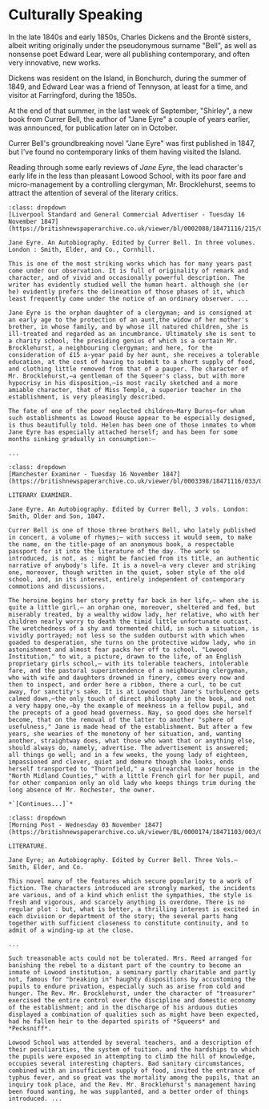 # Culturally Speaking

In the late 1840s and early 1850s, Charles Dickens and the Brontë sisters, albeit writing originally under the pseudonymous surname "Bell", as well as nonsense poet Edward Lear, were all publishing contemporary, and often very innovative, new works.

Dickens was resident on the Island, in Bonchurch, during the summer of 1849, and Edward Lear was a friend of Tennyson, at least for a time, and visitor at Farringford, during the 1850s.

At the end of that summer, in the last week of September, "Shirley", a new book from Currer Bell, the author of "Jane Eyre" a couple of years earlier, was announced, for publication later on in October.

Currer Bell's groundbreaking novel "Jane Eyre" was first published in 1847, but I've found no contemporary links of them having visited the Island.

Reading through some early reviews of *Jane Eyre*, the lead character's early life in the less than pleasant Lowood School, with its poor fare and micro-management by a controlling clergyman, Mr. Brocklehurst, seems to attract the attention of several of the literary critics.

```{admonition} The orphan daughter of a clergyman, November 1847
:class: dropdown
[Liverpool Standard and General Commercial Advertiser - Tuesday 16 November 1847](https://britishnewspaperarchive.co.uk/viewer/bl/0002088/18471116/215/0014)

Jane Eyre. An Autobiography. Edited by Currer Bell. In three volumes. London : Smith, Elder, and Co., Cornhill.

This is one of the most striking works which has for many years past come under our observation. It is full of originality of remark and character, and of vivid and occasionally powerful description. The writer has evidently studied well the human heart. although she (or he) evidently prefers the delineation of those phases of it, which least frequently come under the notice of an ordinary observer. ...

Jane Eyre is the orphan daughter of a clergyman; and is consigned at an early age to the protection of an aunt,the widow of her mother's brother, in whose family, and by whose ill natured children, she is ill-treated and regarded as an incumbrance. Ultimately she is sent to a charity school, the presiding genius of which is a certain Mr. Brocklehurst, a neighbouring clergyman; and here, for the consideration of £15 a-year paid by her aunt, she receives a tolerable education, at the cost of having to submit to a short supply of food, and clothing little removed from that of a pauper. The character of Mr. Brocklehurst,—a gentleman of the Squeer's class, but with more hypocrisy in his disposition,—is most racily sketched and a more amiable character, that of Miss Temple, a superior teacher in the establishment, is very pleasingly described.

The fate of one of the poor neglected children—Mary Burns—for wham such establishments as Lowood House appear to be especially designed, is thus beautifully told. Helen has been one of those inmates to whom Jane Eyre has especially attached herself; and has been for some months sinking gradually in consumption:—

...

```

```{admonition} Tolerable teachers, intolerable fare, November 1847
:class: dropdown
[Manchester Examiner - Tuesday 16 November 1847](https://britishnewspaperarchive.co.uk/viewer/bl/0003398/18471116/033/0003)

LITERARY EXAMINER.

Jane Eyre. An Autobiography. Edited by Currer Bell, 3 vols. London: Smith, Older and Son, 1847.

Currer Bell is one of those three brothers Bell, who lately published in concert, a volume of rhymes;— with success it would seem, to make the name, on the title-page of an anonymous book, a respectable passport for it into the literature of the day. The work so introduced, is not, as : might be fancied from its title, an authentic narrative of anybody's life. It is a novel—a very clever and striking one, moreover, though written in the quiet, sober style of the old school, and, in its interest, entirely independent of contemporary commotions and discussions.

The heroine begins her story pretty far back in her life,— when she is quite a little girl,— an orphan one, moreover, sheltered and fed, but miserably treated, by a wealthy widow lady, her relative, who with her children nearly worry to death the timid little unfortunate outcast. The wretchedness of a shy and tormented child, in such a situation, is vividly portrayed; not less so the sudden outburst with which when goaded to desperation, she turns on the protective widow lady, who in astonishment and almost fear packs her off to school. "Lowood Institution," to wit, a picture, drawn to the life, of an English proprietary girls school,— with its tolerable teachers, intolerable fare, and the pastoral superintendence of a neighbouring clergyman, who with wife and daughters drowned in finery, comes every now and then to inspect, and order here a ribbon, there a curl, to be cut away, for sanctity's sake. It is at Lowood that Jane's turbulence gets calmed down,—the only touch of direct philosophy in the book, and not a very happy one,—by the example of meekness in a fellow pupil, and the precepts of a good head governess. Nay, so good does she herself become, that on the removal of the latter to another "sphere of usefulness," Jane is made head of the establishment. But after a few years, she wearies of the monotony of her situation, and, wanting another, straightway does, what those who want that or anything else, should always do, namely, advertise. The advertisement is answered; all things go well; and in a few weeks, the young lady of eighteen, impassioned and clever, quiet and demure though she looks, ends herself transported to "Thornfield," a squirearchal manor house in the "North Midland Counties," with a little French girl for her pupil, and for other companion only an old lady who keeps things trim during the long absence of Mr. Rochester, the owner.

*`[Continues...]`*

```

```{admonition} Bad sanitary circumstances and an insufficient supply of food, November 1847
:class: dropdown
[Morning Post - Wednesday 03 November 1847](https://britishnewspaperarchive.co.uk/viewer/BL/0000174/18471103/003/0002)

LITERATURE.

Jane Eyre; an Autobiography. Edited by Currer Bell. Three Vols.— Smith, Elder, and Co.

This novel many of the features which secure popularity to a work of fiction. The characters introduced are strongly marked, the incidents are various, and of a kind which enlist the sympathies, the style is fresh and vigorous, and scarcely anything is overdone. There is no regular plot : but, what is better, a thrilling interest is excited in each division or department of the story; the several parts hang together with sufficient closeness to constitute continuity, and to admit of a winding-up at the close.

...

Such treasonable acts could not be tolerated. Mrs. Reed arranged for banishing the rebel to a distant part of the country to become an inmate of Lowood institution, a seminary partly charitable and partly not, famous for "breaking in" haughty dispositions by accustoming the pupils to endure privation, especially such as arise from cold and hunger. The Rev. Mr. Brocklehurst, under the character of "treasurer" exercised the entire control over the discipline and domestic economy of the establishment; and in the discharge of his arduous duties displayed a combination of qualities such as might have been expected, had he fallen heir to the departed spirits of *Squeers* and *Pecksniff*.

Lowood School was attended by several teachers, and a description of their peculiarities, the system of tuition. and the hardships to which the pupils were exposed in attempting to climb the hill of knowledge, occupies several interesting chapters. Bad sanitary circumstances, combined with an insufficient supply of food, invited the entrance of typhus fever, and so great was the mortality among the pupils, that an inquiry took place, and the Rev. Mr. Brocklehurst's management having been found wanting, he was supplanted, and a better order of things introduced. ...

```

